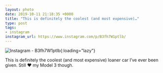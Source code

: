 ```yaml
---
layout: photo
date: 2019-10-11 21:18:35 +0000
title: "This is definitely the coolest (and most expensive)…"
type: post
tags:
- instagram
instagram_url: https://www.instagram.com/p/B3fh7W1ptlb/
---
```


![Instagram - B3fh7W1ptlb](https://colinseymour.co.uk/img/B3fh7W1ptlb.jpg){:loading="lazy"}

This is definitely the coolest (and most expensive) loaner car I’ve ever been given. Still ❤️ my Model 3 though.
